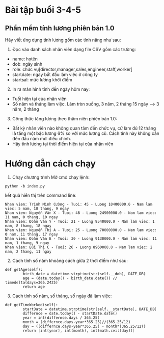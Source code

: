 # Bài tập buổi 3-4-5

## Phần mềm tính lương phiên bản 1.0
Hãy viết ứng dụng tính lương gồm các tính năng như sau:
1. Đọc vào danh sách nhân viên dạng file CSV gồm các trường: 
  - name: họtên
  - dob: ngày sinh
  - role: chức vụ[director,manager,sales,engineer,staff,worker]
  - startdate: ngày bắt đầu làm việc ở công ty
  - startsal: mức lương khởi điểm

2. In ra màn hình tính đến ngày hôm nay:
  - Tuổi hiện tại của nhân viên
  - Số năm và tháng làm việc. Làm tròn xuống, 3 năm, 2 tháng 15 ngày --> 3 năm, 2 tháng
  
3. Công thức tăng lương theo thâm niên phiên bản 1.0:
  - Bất kỳ nhân viên nào không quan tâm đến chức vụ, cứ làm đủ 12 tháng là tăng một bậc lương 6% so với mức lương cũ. Cách tính này không cần đến đầu năm mới điều chỉnh.
  - Hãy tính lương tại thời điểm hiện tại của nhân viên



# Hướng dẫn cách chạy

1. Chạy chương trình
   Mở cmd chạy lệnh:

```
python -b index.py
```

kết quả hiển thị trên command line:

```
Nhan vien: Trịnh Minh Cường - Tuoi: 45 - Luong 10400000.0 - Nam lam viec: 5 nam, 10 thang, 9 ngay
Nhan vien: Nguyễn Văn X - Tuoi: 48 - Luong 24900000.0 - Nam lam viec: 11 nam, 0 thang, 10 ngay
Nhan vien: Đoàn Văn Y - Tuoi: 21 - Luong 9540000.0 - Nam lam viec: 1 nam, 8 thang, 18 ngay
Nhan vien: Nguyễn Thị A - Tuoi: 25 - Luong 70000000.0 - Nam lam viec: 0 nam, 11 thang, 17 ngay
Nhan vien: Đoàn Văn B - Tuoi: 30 - Luong 9130000.0 - Nam lam viec: 11 nam, 1 thang, 9 ngay
Nhan vien: Bùi Thị C - Tuoi: 26 - Luong 8960000.0 - Nam lam viec: 2 nam, 2 thang, 11 ngay
```

2. Cách tính số năm khoảng cách giữa 2 thời điểm như sau:

```
def getAge(self):
        birth_date = datetime.strptime(str(self.__dob), DATE_DB)
        age = (date.today() - birth_date.date()) // timedelta(days=365.2425)
        return age
```

3. Cách tính số năm, số tháng, số ngày đã làm việc:

```
def getTimeWorked(self):
        startDate = datetime.strptime(str(self.__startDate), DATE_DB)
        differnce = date.today() - startDate.date()
        year = int(differnce.days / 365.25)
        month = (differnce.days-year*365.25)//(365.25/12)
        day = ((differnce.days-year*365.25) - month*(365.25/12))
        return [int(year), int(month), int(math.ceil(day))]
```
